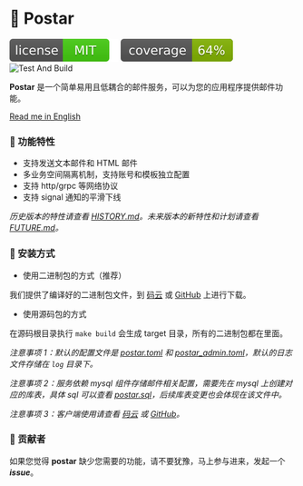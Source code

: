 # 📧 Postar

[![license](_icons/license.svg)](https://opensource.org/licenses/MIT)
[![coverage](_icons/coverage.svg)](_icons/coverage.svg)
![Test And Build](https://github.com/infra-io/postar/actions/workflows/check.yml/badge.svg)

**Postar** 是一个简单易用且低耦合的邮件服务，可以为您的应用程序提供邮件功能。

[Read me in English](./README.en.md)

### 🥇 功能特性

* 支持发送文本邮件和 HTML 邮件
* 多业务空间隔离机制，支持账号和模板独立配置
* 支持 http/grpc 等网络协议
* 支持 signal 通知的平滑下线

_历史版本的特性请查看 [HISTORY.md](./HISTORY.md)。未来版本的新特性和计划请查看 [FUTURE.md](./FUTURE.md)。_

### 🚀 安装方式

* 使用二进制包的方式（推荐）

我们提供了编译好的二进制包文件，到 [码云](https://gitee.com/infra-io/postar/releases) 或 [GitHub](https://github.com/infra-io/postar/releases) 上进行下载。

* 使用源码包的方式

在源码根目录执行 `make build` 会生成 target 目录，所有的二进制包都在里面。

_注意事项 1：默认的配置文件是 [postar.toml](./config/postar.toml) 和 [postar_admin.toml](./config/postar_admin.toml)，默认的日志文件存储在 `log` 目录下。_

_注意事项 2：服务依赖 mysql 组件存储邮件相关配置，需要先在 mysql 上创建对应的库表，具体 sql 可以查看 [postar.sql](./postar.sql)，后续库表变更也会体现在该文件中。_

_注意事项 3：客户端使用请查看 [码云](https://gitee.com/infra-io/postar-client) 或 [GitHub](https://github.com/infra-io/postar-client)。_

### 👥 贡献者

如果您觉得 **postar** 缺少您需要的功能，请不要犹豫，马上参与进来，发起一个 _**issue**_。
